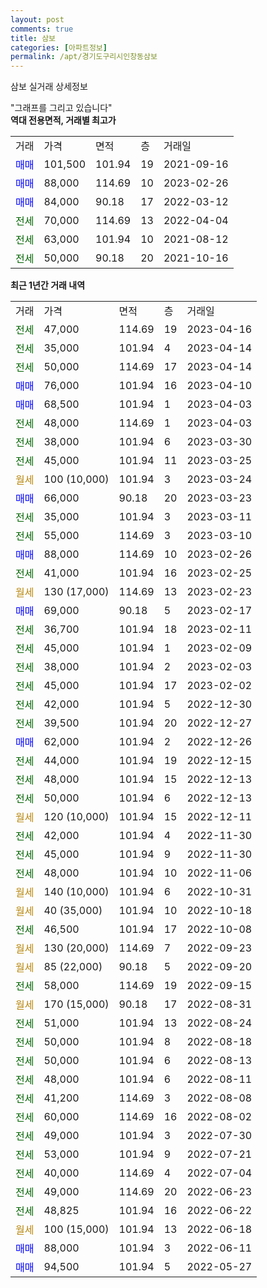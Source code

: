 ```yaml
---
layout: post
comments: true
title: 삼보
categories: [아파트정보]
permalink: /apt/경기도구리시인창동삼보
---
```


삼보 실거래 상세정보

<script type="text/javascript">
  google.charts.load('current', {'packages':['line', 'corechart']});
  google.charts.setOnLoadCallback(drawChart);

  function drawChart() {
    var data = new google.visualization.DataTable();
    data.addColumn('date', '거래일');
    data.addColumn('number', "매매");
    data.addColumn('number', "전세");
    data.addColumn('number', "전매");

    data.addRows([[new Date(Date.parse("2023-04-16")), null, 47000, null], [new Date(Date.parse("2023-04-14")), null, 35000, null], [new Date(Date.parse("2023-04-14")), null, 50000, null], [new Date(Date.parse("2023-04-10")), 76000, null, null], [new Date(Date.parse("2023-04-03")), 68500, null, null], [new Date(Date.parse("2023-04-03")), null, 48000, null], [new Date(Date.parse("2023-03-30")), null, 38000, null], [new Date(Date.parse("2023-03-25")), null, 45000, null], [new Date(Date.parse("2023-03-24")), null, null, null], [new Date(Date.parse("2023-03-23")), 66000, null, null], [new Date(Date.parse("2023-03-11")), null, 35000, null], [new Date(Date.parse("2023-03-10")), null, 55000, null], [new Date(Date.parse("2023-02-26")), 88000, null, null], [new Date(Date.parse("2023-02-25")), null, 41000, null], [new Date(Date.parse("2023-02-23")), null, null, null], [new Date(Date.parse("2023-02-17")), 69000, null, null], [new Date(Date.parse("2023-02-11")), null, 36700, null], [new Date(Date.parse("2023-02-09")), null, 45000, null], [new Date(Date.parse("2023-02-03")), null, 38000, null], [new Date(Date.parse("2023-02-02")), null, 45000, null], [new Date(Date.parse("2022-12-30")), null, 42000, null], [new Date(Date.parse("2022-12-27")), null, 39500, null], [new Date(Date.parse("2022-12-26")), 62000, null, null], [new Date(Date.parse("2022-12-15")), null, 44000, null], [new Date(Date.parse("2022-12-13")), null, 48000, null], [new Date(Date.parse("2022-12-13")), null, 50000, null], [new Date(Date.parse("2022-12-11")), null, null, null], [new Date(Date.parse("2022-11-30")), null, 42000, null], [new Date(Date.parse("2022-11-30")), null, 45000, null], [new Date(Date.parse("2022-11-06")), null, 48000, null], [new Date(Date.parse("2022-10-31")), null, null, null], [new Date(Date.parse("2022-10-18")), null, null, null], [new Date(Date.parse("2022-10-08")), null, 46500, null], [new Date(Date.parse("2022-09-23")), null, null, null], [new Date(Date.parse("2022-09-20")), null, null, null], [new Date(Date.parse("2022-09-15")), null, 58000, null], [new Date(Date.parse("2022-08-31")), null, null, null], [new Date(Date.parse("2022-08-24")), null, 51000, null], [new Date(Date.parse("2022-08-18")), null, 50000, null], [new Date(Date.parse("2022-08-13")), null, 50000, null], [new Date(Date.parse("2022-08-11")), null, 48000, null], [new Date(Date.parse("2022-08-08")), null, 41200, null], [new Date(Date.parse("2022-08-02")), null, 60000, null], [new Date(Date.parse("2022-07-30")), null, 49000, null], [new Date(Date.parse("2022-07-21")), null, 53000, null], [new Date(Date.parse("2022-07-04")), null, 40000, null], [new Date(Date.parse("2022-06-23")), null, 49000, null], [new Date(Date.parse("2022-06-22")), null, 48825, null], [new Date(Date.parse("2022-06-18")), null, null, null], [new Date(Date.parse("2022-06-11")), 88000, null, null], [new Date(Date.parse("2022-05-27")), 94500, null, null]]);

    var options = {
      hAxis: {
        format: 'yyyy/MM/dd'
      },    
      lineWidth: 0,
      pointsVisible: true,    
      title: '최근 1년간 유형별 실거래가 분포',
      legend: { position: 'bottom' }
    };

    var formatter = new google.visualization.NumberFormat({pattern:'###,###'} );
    formatter.format(data, 1);
    formatter.format(data, 2);
    
    setTimeout(function() {
        var chart = new google.visualization.LineChart(document.getElementById('columnchart_material'));
        chart.draw(data, (options));
        document.getElementById('loading').style.display = 'none';
    }, 200);
  }
</script>


<div id="loading" style="z-index:20; display: block; margin-left: 0px">"그래프를 그리고 있습니다"</div>
<div id="columnchart_material" style="width: 95%; margin-left: 0px; display: block"></div>
<!-- contents start -->
<b>역대 전용면적, 거래별 최고가</b>
<table class="sortable">
    <tr>
      <td>거래</td>
      <td>가격</td>
      <td>면적</td>
      <td>층</td>
      <td>거래일</td>
    </tr>
        <tr>
          <td><a style="color: blue">매매</a></td>
          <td>101,500</td>
          <td>101.94</td>
          <td>19</td>
          <td>2021-09-16</td>
        </tr>            <tr>
          <td><a style="color: blue">매매</a></td>
          <td>88,000</td>
          <td>114.69</td>
          <td>10</td>
          <td>2023-02-26</td>
        </tr>            <tr>
          <td><a style="color: blue">매매</a></td>
          <td>84,000</td>
          <td>90.18</td>
          <td>17</td>
          <td>2022-03-12</td>
        </tr>        
        <tr>
              <td><a style="color: darkgreen">전세</a></td>
              <td>70,000</td>
              <td>114.69</td>
              <td>13</td>
              <td>2022-04-04</td>
            </tr>            <tr>
              <td><a style="color: darkgreen">전세</a></td>
              <td>63,000</td>
              <td>101.94</td>
              <td>10</td>
              <td>2021-08-12</td>
            </tr>            <tr>
              <td><a style="color: darkgreen">전세</a></td>
              <td>50,000</td>
              <td>90.18</td>
              <td>20</td>
              <td>2021-10-16</td>
            </tr>        
    
</table>

<b>최근 1년간 거래 내역</b>

<table class="sortable">
    <tr>
      <td>거래</td>
      <td>가격</td>
      <td>면적</td>
      <td>층</td>
      <td>거래일</td>
    </tr>
    <tr>
      <td><a style="color: darkgreen">전세</a></td>
      <td>47,000</td>
      <td>114.69</td>
      <td>19</td>
      <td>2023-04-16</td>
    </tr>          <tr>
      <td><a style="color: darkgreen">전세</a></td>
      <td>35,000</td>
      <td>101.94</td>
      <td>4</td>
      <td>2023-04-14</td>
    </tr>          <tr>
      <td><a style="color: darkgreen">전세</a></td>
      <td>50,000</td>
      <td>114.69</td>
      <td>17</td>
      <td>2023-04-14</td>
    </tr>          <tr>
      <td><a style="color: blue">매매</a></td>
      <td>76,000</td>
      <td>101.94</td>
      <td>16</td>
      <td>2023-04-10</td>
    </tr>          <tr>
      <td><a style="color: blue">매매</a></td>
      <td>68,500</td>
      <td>101.94</td>
      <td>1</td>
      <td>2023-04-03</td>
    </tr>          <tr>
      <td><a style="color: darkgreen">전세</a></td>
      <td>48,000</td>
      <td>114.69</td>
      <td>1</td>
      <td>2023-04-03</td>
    </tr>          <tr>
      <td><a style="color: darkgreen">전세</a></td>
      <td>38,000</td>
      <td>101.94</td>
      <td>6</td>
      <td>2023-03-30</td>
    </tr>          <tr>
      <td><a style="color: darkgreen">전세</a></td>
      <td>45,000</td>
      <td>101.94</td>
      <td>11</td>
      <td>2023-03-25</td>
    </tr>          <tr>
      <td><a style="color: darkgoldenrod">월세</a></td>
      <td>100 (10,000)</td>
      <td>101.94</td>
      <td>3</td>
      <td>2023-03-24</td>
    </tr>          <tr>
      <td><a style="color: blue">매매</a></td>
      <td>66,000</td>
      <td>90.18</td>
      <td>20</td>
      <td>2023-03-23</td>
    </tr>          <tr>
      <td><a style="color: darkgreen">전세</a></td>
      <td>35,000</td>
      <td>101.94</td>
      <td>3</td>
      <td>2023-03-11</td>
    </tr>          <tr>
      <td><a style="color: darkgreen">전세</a></td>
      <td>55,000</td>
      <td>114.69</td>
      <td>3</td>
      <td>2023-03-10</td>
    </tr>          <tr>
      <td><a style="color: blue">매매</a></td>
      <td>88,000</td>
      <td>114.69</td>
      <td>10</td>
      <td>2023-02-26</td>
    </tr>          <tr>
      <td><a style="color: darkgreen">전세</a></td>
      <td>41,000</td>
      <td>101.94</td>
      <td>16</td>
      <td>2023-02-25</td>
    </tr>          <tr>
      <td><a style="color: darkgoldenrod">월세</a></td>
      <td>130 (17,000)</td>
      <td>114.69</td>
      <td>13</td>
      <td>2023-02-23</td>
    </tr>          <tr>
      <td><a style="color: blue">매매</a></td>
      <td>69,000</td>
      <td>90.18</td>
      <td>5</td>
      <td>2023-02-17</td>
    </tr>          <tr>
      <td><a style="color: darkgreen">전세</a></td>
      <td>36,700</td>
      <td>101.94</td>
      <td>18</td>
      <td>2023-02-11</td>
    </tr>          <tr>
      <td><a style="color: darkgreen">전세</a></td>
      <td>45,000</td>
      <td>101.94</td>
      <td>1</td>
      <td>2023-02-09</td>
    </tr>          <tr>
      <td><a style="color: darkgreen">전세</a></td>
      <td>38,000</td>
      <td>101.94</td>
      <td>2</td>
      <td>2023-02-03</td>
    </tr>          <tr>
      <td><a style="color: darkgreen">전세</a></td>
      <td>45,000</td>
      <td>101.94</td>
      <td>17</td>
      <td>2023-02-02</td>
    </tr>          <tr>
      <td><a style="color: darkgreen">전세</a></td>
      <td>42,000</td>
      <td>101.94</td>
      <td>5</td>
      <td>2022-12-30</td>
    </tr>          <tr>
      <td><a style="color: darkgreen">전세</a></td>
      <td>39,500</td>
      <td>101.94</td>
      <td>20</td>
      <td>2022-12-27</td>
    </tr>          <tr>
      <td><a style="color: blue">매매</a></td>
      <td>62,000</td>
      <td>101.94</td>
      <td>2</td>
      <td>2022-12-26</td>
    </tr>          <tr>
      <td><a style="color: darkgreen">전세</a></td>
      <td>44,000</td>
      <td>101.94</td>
      <td>19</td>
      <td>2022-12-15</td>
    </tr>          <tr>
      <td><a style="color: darkgreen">전세</a></td>
      <td>48,000</td>
      <td>101.94</td>
      <td>15</td>
      <td>2022-12-13</td>
    </tr>          <tr>
      <td><a style="color: darkgreen">전세</a></td>
      <td>50,000</td>
      <td>101.94</td>
      <td>6</td>
      <td>2022-12-13</td>
    </tr>          <tr>
      <td><a style="color: darkgoldenrod">월세</a></td>
      <td>120 (10,000)</td>
      <td>101.94</td>
      <td>15</td>
      <td>2022-12-11</td>
    </tr>          <tr>
      <td><a style="color: darkgreen">전세</a></td>
      <td>42,000</td>
      <td>101.94</td>
      <td>4</td>
      <td>2022-11-30</td>
    </tr>          <tr>
      <td><a style="color: darkgreen">전세</a></td>
      <td>45,000</td>
      <td>101.94</td>
      <td>9</td>
      <td>2022-11-30</td>
    </tr>          <tr>
      <td><a style="color: darkgreen">전세</a></td>
      <td>48,000</td>
      <td>101.94</td>
      <td>10</td>
      <td>2022-11-06</td>
    </tr>          <tr>
      <td><a style="color: darkgoldenrod">월세</a></td>
      <td>140 (10,000)</td>
      <td>101.94</td>
      <td>6</td>
      <td>2022-10-31</td>
    </tr>          <tr>
      <td><a style="color: darkgoldenrod">월세</a></td>
      <td>40 (35,000)</td>
      <td>101.94</td>
      <td>10</td>
      <td>2022-10-18</td>
    </tr>          <tr>
      <td><a style="color: darkgreen">전세</a></td>
      <td>46,500</td>
      <td>101.94</td>
      <td>17</td>
      <td>2022-10-08</td>
    </tr>          <tr>
      <td><a style="color: darkgoldenrod">월세</a></td>
      <td>130 (20,000)</td>
      <td>114.69</td>
      <td>7</td>
      <td>2022-09-23</td>
    </tr>          <tr>
      <td><a style="color: darkgoldenrod">월세</a></td>
      <td>85 (22,000)</td>
      <td>90.18</td>
      <td>5</td>
      <td>2022-09-20</td>
    </tr>          <tr>
      <td><a style="color: darkgreen">전세</a></td>
      <td>58,000</td>
      <td>114.69</td>
      <td>19</td>
      <td>2022-09-15</td>
    </tr>          <tr>
      <td><a style="color: darkgoldenrod">월세</a></td>
      <td>170 (15,000)</td>
      <td>90.18</td>
      <td>17</td>
      <td>2022-08-31</td>
    </tr>          <tr>
      <td><a style="color: darkgreen">전세</a></td>
      <td>51,000</td>
      <td>101.94</td>
      <td>13</td>
      <td>2022-08-24</td>
    </tr>          <tr>
      <td><a style="color: darkgreen">전세</a></td>
      <td>50,000</td>
      <td>101.94</td>
      <td>8</td>
      <td>2022-08-18</td>
    </tr>          <tr>
      <td><a style="color: darkgreen">전세</a></td>
      <td>50,000</td>
      <td>101.94</td>
      <td>6</td>
      <td>2022-08-13</td>
    </tr>          <tr>
      <td><a style="color: darkgreen">전세</a></td>
      <td>48,000</td>
      <td>101.94</td>
      <td>6</td>
      <td>2022-08-11</td>
    </tr>          <tr>
      <td><a style="color: darkgreen">전세</a></td>
      <td>41,200</td>
      <td>114.69</td>
      <td>3</td>
      <td>2022-08-08</td>
    </tr>          <tr>
      <td><a style="color: darkgreen">전세</a></td>
      <td>60,000</td>
      <td>114.69</td>
      <td>16</td>
      <td>2022-08-02</td>
    </tr>          <tr>
      <td><a style="color: darkgreen">전세</a></td>
      <td>49,000</td>
      <td>101.94</td>
      <td>3</td>
      <td>2022-07-30</td>
    </tr>          <tr>
      <td><a style="color: darkgreen">전세</a></td>
      <td>53,000</td>
      <td>101.94</td>
      <td>9</td>
      <td>2022-07-21</td>
    </tr>          <tr>
      <td><a style="color: darkgreen">전세</a></td>
      <td>40,000</td>
      <td>114.69</td>
      <td>4</td>
      <td>2022-07-04</td>
    </tr>          <tr>
      <td><a style="color: darkgreen">전세</a></td>
      <td>49,000</td>
      <td>114.69</td>
      <td>20</td>
      <td>2022-06-23</td>
    </tr>          <tr>
      <td><a style="color: darkgreen">전세</a></td>
      <td>48,825</td>
      <td>101.94</td>
      <td>16</td>
      <td>2022-06-22</td>
    </tr>          <tr>
      <td><a style="color: darkgoldenrod">월세</a></td>
      <td>100 (15,000)</td>
      <td>101.94</td>
      <td>13</td>
      <td>2022-06-18</td>
    </tr>          <tr>
      <td><a style="color: blue">매매</a></td>
      <td>88,000</td>
      <td>101.94</td>
      <td>3</td>
      <td>2022-06-11</td>
    </tr>          <tr>
      <td><a style="color: blue">매매</a></td>
      <td>94,500</td>
      <td>101.94</td>
      <td>5</td>
      <td>2022-05-27</td>
    </tr>      </table>
<!-- contents end -->    

